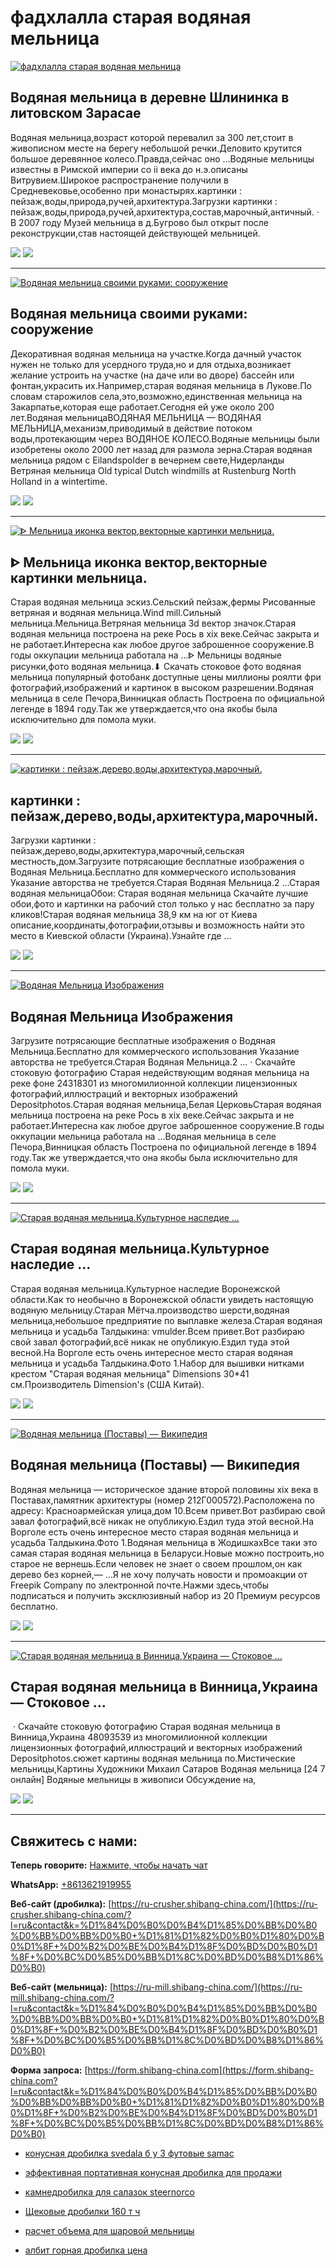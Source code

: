 # фадхлалла старая водяная мельница

<a href="https://swt.shibang-china.com/?l=ru&img&k=%D1%84%D0%B0%D0%B4%D1%85%D0%BB%D0%B0%D0%BB%D0%BB%D0%B0+%D1%81%D1%82%D0%B0%D1%80%D0%B0%D1%8F+%D0%B2%D0%BE%D0%B4%D1%8F%D0%BD%D0%B0%D1%8F+%D0%BC%D0%B5%D0%BB%D1%8C%D0%BD%D0%B8%D1%86%D0%B0" target="_blank">![фадхлалла старая водяная мельница](http://static.shibang-china.com/all-800x300/1395.jpg)</a>

## Водяная мельница в деревне Шлининка в литовском Зарасае
Водяная мельница,возраст которой перевалил за 300 лет,стоит в живописном месте на берегу небольшой речки.Деловито крутится большое деревянное колесо.Правда,сейчас оно …Водяные мельницы известны в Римской империи со ii века до н.э.описаны Витрувием.Широкое распространение получили в Средневековье,особенно при монастырях.картинки : пейзаж,воды,природа,ручей,архитектура.Загрузки картинки : пейзаж,воды,природа,ручей,архитектура,состав,марочный,античный.&nbsp;&#0183;&#32;В 2007 году Музей мельница в д.Бугрово был открыт после реконструкции,став настоящей действующей мельницей.


<a href="https://whatsapp.shibangsoft.com/WhatsApp.php" target="_blank" title="WhatsApp">![](http://static.shibang-china.com/icon/whatsapp.png)</a> <a href="https://swt.shibang-china.com/?l=ru&icon&k=%D1%84%D0%B0%D0%B4%D1%85%D0%BB%D0%B0%D0%BB%D0%BB%D0%B0+%D1%81%D1%82%D0%B0%D1%80%D0%B0%D1%8F+%D0%B2%D0%BE%D0%B4%D1%8F%D0%BD%D0%B0%D1%8F+%D0%BC%D0%B5%D0%BB%D1%8C%D0%BD%D0%B8%D1%86%D0%B0" target="_blank">![](http://static.shibang-china.com/icon/chat-ru.png)</a>

---

<a href="https://swt.shibang-china.com/?l=ru&img&k=%D1%84%D0%B0%D0%B4%D1%85%D0%BB%D0%B0%D0%BB%D0%BB%D0%B0+%D1%81%D1%82%D0%B0%D1%80%D0%B0%D1%8F+%D0%B2%D0%BE%D0%B4%D1%8F%D0%BD%D0%B0%D1%8F+%D0%BC%D0%B5%D0%BB%D1%8C%D0%BD%D0%B8%D1%86%D0%B0" target="_blank">![Водяная мельница своими руками: сооружение](http://static.shibang-china.com/all-800x300/457.jpg)</a>

## Водяная мельница своими руками: сооружение
Декоративная водяная мельница на участке.Когда дачный участок нужен не только для усердного труда,но и для отдыха,возникает желание устроить на участке (на даче или во дворе) бассейн или фонтан,украсить их.Например,старая водяная мельница в Лукове.По словам старожилов села,это,возможно,единственная мельница на Закарпатье,которая еще работает.Сегодня ей уже около 200 лет.Водяная мельницаВОДЯНАЯ МЕЛЬНИЦА — ВОДЯНАЯ МЕЛЬНИЦА,механизм,приводимый в действие потоком воды,протекающим через ВОДЯНОЕ КОЛЕСО.Водяные мельницы были изобретены около 2000 лет назад для размола зерна.Старая водяная мельница рядом с Eilandspolder в вечернем свете,Нидерланды Ветряная мельница Old typical Dutch windmills at Rustenburg North Holland in a wintertime.


<a href="https://whatsapp.shibangsoft.com/WhatsApp.php" target="_blank" title="WhatsApp">![](http://static.shibang-china.com/icon/whatsapp.png)</a> <a href="https://swt.shibang-china.com/?l=ru&icon&k=%D1%84%D0%B0%D0%B4%D1%85%D0%BB%D0%B0%D0%BB%D0%BB%D0%B0+%D1%81%D1%82%D0%B0%D1%80%D0%B0%D1%8F+%D0%B2%D0%BE%D0%B4%D1%8F%D0%BD%D0%B0%D1%8F+%D0%BC%D0%B5%D0%BB%D1%8C%D0%BD%D0%B8%D1%86%D0%B0" target="_blank">![](http://static.shibang-china.com/icon/chat-ru.png)</a>

---

<a href="https://swt.shibang-china.com/?l=ru&img&k=%D1%84%D0%B0%D0%B4%D1%85%D0%BB%D0%B0%D0%BB%D0%BB%D0%B0+%D1%81%D1%82%D0%B0%D1%80%D0%B0%D1%8F+%D0%B2%D0%BE%D0%B4%D1%8F%D0%BD%D0%B0%D1%8F+%D0%BC%D0%B5%D0%BB%D1%8C%D0%BD%D0%B8%D1%86%D0%B0" target="_blank">![ᐈ Мельница иконка вектор,векторные картинки мельница.](http://static.shibang-china.com/all-800x300/336.jpg)</a>

## ᐈ Мельница иконка вектор,векторные картинки мельница.
Старая водяная мельница эскиз.Сельский пейзаж,фермы Рисованные ветряная и водяная мельница.Wind mill.Сильный мельница.Мельница.Ветряная мельница 3d вектор значок.Старая водяная мельница построена на реке Рось в xix веке.Сейчас закрыта и не работает.Интересна как любое другое заброшенное сооружение.В годы оккупации мельница работала на …ᐈ Мельницы водяные рисунки,фото водяная мельница.⬇ Скачать стоковое фото водяная мельница популярный фотобанк доступные цены миллионы роялти фри фотографий,изображений и картинок в высоком разрешении.Водяная мельница в селе Печора,Винницкая область Построена по официальной легенде в 1894 году.Так же утверждается,что она якобы была исключительно для помола муки.


<a href="https://whatsapp.shibangsoft.com/WhatsApp.php" target="_blank" title="WhatsApp">![](http://static.shibang-china.com/icon/whatsapp.png)</a> <a href="https://swt.shibang-china.com/?l=ru&icon&k=%D1%84%D0%B0%D0%B4%D1%85%D0%BB%D0%B0%D0%BB%D0%BB%D0%B0+%D1%81%D1%82%D0%B0%D1%80%D0%B0%D1%8F+%D0%B2%D0%BE%D0%B4%D1%8F%D0%BD%D0%B0%D1%8F+%D0%BC%D0%B5%D0%BB%D1%8C%D0%BD%D0%B8%D1%86%D0%B0" target="_blank">![](http://static.shibang-china.com/icon/chat-ru.png)</a>

---

<a href="https://swt.shibang-china.com/?l=ru&img&k=%D1%84%D0%B0%D0%B4%D1%85%D0%BB%D0%B0%D0%BB%D0%BB%D0%B0+%D1%81%D1%82%D0%B0%D1%80%D0%B0%D1%8F+%D0%B2%D0%BE%D0%B4%D1%8F%D0%BD%D0%B0%D1%8F+%D0%BC%D0%B5%D0%BB%D1%8C%D0%BD%D0%B8%D1%86%D0%B0" target="_blank">![картинки : пейзаж,дерево,воды,архитектура,марочный.](http://static.shibang-china.com/all-800x300/538.jpg)</a>

## картинки : пейзаж,дерево,воды,архитектура,марочный.
Загрузки картинки : пейзаж,дерево,воды,архитектура,марочный,сельская местность,дом.Загрузите потрясающие бесплатные изображения о Водяная Мельница.Бесплатно для коммерческого использования Указание авторства не требуется.Старая Водяная Мельница.2 …Старая водяная мельницаОбои: Старая водяная мельница Скачайте лучшие обои,фото и картинки на рабочий стол только у нас бесплатно за пару кликов!Старая водяная мельница 38,9 км на юг от Киева описание,координаты,фотографии,отзывы и возможность найти это место в Киевской области (Украина).Узнайте где …


<a href="https://whatsapp.shibangsoft.com/WhatsApp.php" target="_blank" title="WhatsApp">![](http://static.shibang-china.com/icon/whatsapp.png)</a> <a href="https://swt.shibang-china.com/?l=ru&icon&k=%D1%84%D0%B0%D0%B4%D1%85%D0%BB%D0%B0%D0%BB%D0%BB%D0%B0+%D1%81%D1%82%D0%B0%D1%80%D0%B0%D1%8F+%D0%B2%D0%BE%D0%B4%D1%8F%D0%BD%D0%B0%D1%8F+%D0%BC%D0%B5%D0%BB%D1%8C%D0%BD%D0%B8%D1%86%D0%B0" target="_blank">![](http://static.shibang-china.com/icon/chat-ru.png)</a>

---

<a href="https://swt.shibang-china.com/?l=ru&img&k=%D1%84%D0%B0%D0%B4%D1%85%D0%BB%D0%B0%D0%BB%D0%BB%D0%B0+%D1%81%D1%82%D0%B0%D1%80%D0%B0%D1%8F+%D0%B2%D0%BE%D0%B4%D1%8F%D0%BD%D0%B0%D1%8F+%D0%BC%D0%B5%D0%BB%D1%8C%D0%BD%D0%B8%D1%86%D0%B0" target="_blank">![Водяная Мельница Изображения](http://static.shibang-china.com/all-800x300/869.jpg)</a>

## Водяная Мельница Изображения
Загрузите потрясающие бесплатные изображения о Водяная Мельница.Бесплатно для коммерческого использования Указание авторства не требуется.Старая Водяная Мельница.2 …&nbsp;&#0183;&#32;Скачайте стоковую фотографию Старая недействующим водяная мельница на реке фоне 24318301 из многомилионной коллекции лицензионных фотографий,иллюстраций и векторных изображений Depositphotos.Старая водяная мельница,Белая ЦерковьСтарая водяная мельница построена на реке Рось в xix веке.Сейчас закрыта и не работает.Интересна как любое другое заброшенное сооружение.В годы оккупации мельница работала на …Водяная мельница в селе Печора,Винницкая область Построена по официальной легенде в 1894 году.Так же утверждается,что она якобы была исключительно для помола муки.


<a href="https://whatsapp.shibangsoft.com/WhatsApp.php" target="_blank" title="WhatsApp">![](http://static.shibang-china.com/icon/whatsapp.png)</a> <a href="https://swt.shibang-china.com/?l=ru&icon&k=%D1%84%D0%B0%D0%B4%D1%85%D0%BB%D0%B0%D0%BB%D0%BB%D0%B0+%D1%81%D1%82%D0%B0%D1%80%D0%B0%D1%8F+%D0%B2%D0%BE%D0%B4%D1%8F%D0%BD%D0%B0%D1%8F+%D0%BC%D0%B5%D0%BB%D1%8C%D0%BD%D0%B8%D1%86%D0%B0" target="_blank">![](http://static.shibang-china.com/icon/chat-ru.png)</a>

---

<a href="https://swt.shibang-china.com/?l=ru&img&k=%D1%84%D0%B0%D0%B4%D1%85%D0%BB%D0%B0%D0%BB%D0%BB%D0%B0+%D1%81%D1%82%D0%B0%D1%80%D0%B0%D1%8F+%D0%B2%D0%BE%D0%B4%D1%8F%D0%BD%D0%B0%D1%8F+%D0%BC%D0%B5%D0%BB%D1%8C%D0%BD%D0%B8%D1%86%D0%B0" target="_blank">![Старая водяная мельница.Культурное наследие …](http://static.shibang-china.com/all-800x300/945.jpg)</a>

## Старая водяная мельница.Культурное наследие …
Старая водяная мельница.Культурное наследие Воронежской области.Как то необычно в Воронежской области увидеть настоящую водяную мельницу.Старая Мётча.производство шерсти,водяная мельница,небольшое предприятие по выплавке железа.Старая водяная мельница и усадьба Талдыкина: vmulder.Всем привет.Вот разбираю свой завал фотографий,всё никак не опубликую.Ездил туда этой весной.На Ворголе есть очень интересное место старая водяная мельница и усадьба Талдыкина.Фото 1.Набор для вышивки нитками крестом &quot;Старая водяная мельница&quot; Dimensions 30*41 см.Производитель Dimension's (США Китай).


<a href="https://whatsapp.shibangsoft.com/WhatsApp.php" target="_blank" title="WhatsApp">![](http://static.shibang-china.com/icon/whatsapp.png)</a> <a href="https://swt.shibang-china.com/?l=ru&icon&k=%D1%84%D0%B0%D0%B4%D1%85%D0%BB%D0%B0%D0%BB%D0%BB%D0%B0+%D1%81%D1%82%D0%B0%D1%80%D0%B0%D1%8F+%D0%B2%D0%BE%D0%B4%D1%8F%D0%BD%D0%B0%D1%8F+%D0%BC%D0%B5%D0%BB%D1%8C%D0%BD%D0%B8%D1%86%D0%B0" target="_blank">![](http://static.shibang-china.com/icon/chat-ru.png)</a>

---

<a href="https://swt.shibang-china.com/?l=ru&img&k=%D1%84%D0%B0%D0%B4%D1%85%D0%BB%D0%B0%D0%BB%D0%BB%D0%B0+%D1%81%D1%82%D0%B0%D1%80%D0%B0%D1%8F+%D0%B2%D0%BE%D0%B4%D1%8F%D0%BD%D0%B0%D1%8F+%D0%BC%D0%B5%D0%BB%D1%8C%D0%BD%D0%B8%D1%86%D0%B0" target="_blank">![Водяная мельница (Поставы) — Википедия](http://static.shibang-china.com/all-800x300/999.jpg)</a>

## Водяная мельница (Поставы) — Википедия
Водяная мельница — историческое здание второй половины xix века в Поставах,памятник архитектуры (номер 212Г000572).Расположена по адресу: Красноармейская улица,дом 10.Всем привет.Вот разбираю свой завал фотографий,всё никак не опубликую.Ездил туда этой весной.На Ворголе есть очень интересное место старая водяная мельница и усадьба Талдыкина.Фото 1.Водяная мельница в ЖодишкахВсе таки это самая старая водяная мельница в Беларуси.Новые можно построить,но старое не вернешь.Если человек не знает о своем прошлом,он как дерево без корней,— …Я не хочу получать новости и промоакции от Freepik Company по электронной почте.Нажми здесь,чтобы подписаться и получить эксклюзивный набор из 20 Премиум ресурсов бесплатно.


<a href="https://whatsapp.shibangsoft.com/WhatsApp.php" target="_blank" title="WhatsApp">![](http://static.shibang-china.com/icon/whatsapp.png)</a> <a href="https://swt.shibang-china.com/?l=ru&icon&k=%D1%84%D0%B0%D0%B4%D1%85%D0%BB%D0%B0%D0%BB%D0%BB%D0%B0+%D1%81%D1%82%D0%B0%D1%80%D0%B0%D1%8F+%D0%B2%D0%BE%D0%B4%D1%8F%D0%BD%D0%B0%D1%8F+%D0%BC%D0%B5%D0%BB%D1%8C%D0%BD%D0%B8%D1%86%D0%B0" target="_blank">![](http://static.shibang-china.com/icon/chat-ru.png)</a>

---

<a href="https://swt.shibang-china.com/?l=ru&img&k=%D1%84%D0%B0%D0%B4%D1%85%D0%BB%D0%B0%D0%BB%D0%BB%D0%B0+%D1%81%D1%82%D0%B0%D1%80%D0%B0%D1%8F+%D0%B2%D0%BE%D0%B4%D1%8F%D0%BD%D0%B0%D1%8F+%D0%BC%D0%B5%D0%BB%D1%8C%D0%BD%D0%B8%D1%86%D0%B0" target="_blank">![Старая водяная мельница в Винница,Украина — Стоковое …](http://static.shibang-china.com/all-800x300/1086.jpg)</a>

## Старая водяная мельница в Винница,Украина — Стоковое …
&nbsp;&#0183;&#32;Скачайте стоковую фотографию Старая водяная мельница в Винница,Украина 48093539 из многомилионной коллекции лицензионных фотографий,иллюстраций и векторных изображений Depositphotos.сюжет картины водяная мельница по.Мистические мельницы,Картины Художники Михаил Сатаров Водяная мельница [24 7 онлайн] Водяные мельницы в живописи Обсуждение на,

<a href="https://whatsapp.shibangsoft.com/WhatsApp.php" target="_blank" title="WhatsApp">![](http://static.shibang-china.com/icon/whatsapp.png)</a> <a href="https://swt.shibang-china.com/?l=ru&icon&k=%D1%84%D0%B0%D0%B4%D1%85%D0%BB%D0%B0%D0%BB%D0%BB%D0%B0+%D1%81%D1%82%D0%B0%D1%80%D0%B0%D1%8F+%D0%B2%D0%BE%D0%B4%D1%8F%D0%BD%D0%B0%D1%8F+%D0%BC%D0%B5%D0%BB%D1%8C%D0%BD%D0%B8%D1%86%D0%B0" target="_blank">![](http://static.shibang-china.com/icon/chat-ru.png)</a>

---
## Свяжитесь с нами:

**Теперь говорите:** [Нажмите, чтобы начать чат](https://swt.shibang-china.com?l=ru&contact&k=%D1%84%D0%B0%D0%B4%D1%85%D0%BB%D0%B0%D0%BB%D0%BB%D0%B0+%D1%81%D1%82%D0%B0%D1%80%D0%B0%D1%8F+%D0%B2%D0%BE%D0%B4%D1%8F%D0%BD%D0%B0%D1%8F+%D0%BC%D0%B5%D0%BB%D1%8C%D0%BD%D0%B8%D1%86%D0%B0)

**WhatsApp:**  [+8613621919955](https://whatsapp.shibangsoft.com/WhatsApp.php)

**Веб-сайт (дробилка):** [https://ru-crusher.shibang-china.com/](https://ru-crusher.shibang-china.com/?l=ru&contact&k=%D1%84%D0%B0%D0%B4%D1%85%D0%BB%D0%B0%D0%BB%D0%BB%D0%B0+%D1%81%D1%82%D0%B0%D1%80%D0%B0%D1%8F+%D0%B2%D0%BE%D0%B4%D1%8F%D0%BD%D0%B0%D1%8F+%D0%BC%D0%B5%D0%BB%D1%8C%D0%BD%D0%B8%D1%86%D0%B0)

**Веб-сайт (мельница):** [https://ru-mill.shibang-china.com/](https://ru-mill.shibang-china.com/?l=ru&contact&k=%D1%84%D0%B0%D0%B4%D1%85%D0%BB%D0%B0%D0%BB%D0%BB%D0%B0+%D1%81%D1%82%D0%B0%D1%80%D0%B0%D1%8F+%D0%B2%D0%BE%D0%B4%D1%8F%D0%BD%D0%B0%D1%8F+%D0%BC%D0%B5%D0%BB%D1%8C%D0%BD%D0%B8%D1%86%D0%B0)

**Форма запроса:** [https://form.shibang-china.com](https://form.shibang-china.com?l=ru&contact&k=%D1%84%D0%B0%D0%B4%D1%85%D0%BB%D0%B0%D0%BB%D0%BB%D0%B0+%D1%81%D1%82%D0%B0%D1%80%D0%B0%D1%8F+%D0%B2%D0%BE%D0%B4%D1%8F%D0%BD%D0%B0%D1%8F+%D0%BC%D0%B5%D0%BB%D1%8C%D0%BD%D0%B8%D1%86%D0%B0)

* [конусная дробилка svedala б  у 3 футовые samac](../121/%D0%BA%D0%BE%D0%BD%D1%83%D1%81%D0%BD%D0%B0%D1%8F%20%D0%B4%D1%80%D0%BE%D0%B1%D0%B8%D0%BB%D0%BA%D0%B0%20svedala%20%D0%B1%20%20%D1%83%203%20%D1%84%D1%83%D1%82%D0%BE%D0%B2%D1%8B%D0%B5%20samac.md)

* [эффективная портативная конусная дробилка для продажи](../124/%D1%8D%D1%84%D1%84%D0%B5%D0%BA%D1%82%D0%B8%D0%B2%D0%BD%D0%B0%D1%8F%20%D0%BF%D0%BE%D1%80%D1%82%D0%B0%D1%82%D0%B8%D0%B2%D0%BD%D0%B0%D1%8F%20%D0%BA%D0%BE%D0%BD%D1%83%D1%81%D0%BD%D0%B0%D1%8F%20%D0%B4%D1%80%D0%BE%D0%B1%D0%B8%D0%BB%D0%BA%D0%B0%20%D0%B4%D0%BB%D1%8F%20%D0%BF%D1%80%D0%BE%D0%B4%D0%B0%D0%B6%D0%B8.md)

* [камнедробилка для салазок steernorco](../125/%D0%BA%D0%B0%D0%BC%D0%BD%D0%B5%D0%B4%D1%80%D0%BE%D0%B1%D0%B8%D0%BB%D0%BA%D0%B0%20%D0%B4%D0%BB%D1%8F%20%D1%81%D0%B0%D0%BB%D0%B0%D0%B7%D0%BE%D0%BA%20steernorco.md)

* [Щековые дробилки 160 т  ч](../121/%D0%A9%D0%B5%D0%BA%D0%BE%D0%B2%D1%8B%D0%B5%20%D0%B4%D1%80%D0%BE%D0%B1%D0%B8%D0%BB%D0%BA%D0%B8%20160%20%D1%82%20%20%D1%87.md)

* [расчет объема для шаровой мельницы](../121/%D1%80%D0%B0%D1%81%D1%87%D0%B5%D1%82%20%D0%BE%D0%B1%D1%8A%D0%B5%D0%BC%D0%B0%20%D0%B4%D0%BB%D1%8F%20%D1%88%D0%B0%D1%80%D0%BE%D0%B2%D0%BE%D0%B9%20%D0%BC%D0%B5%D0%BB%D1%8C%D0%BD%D0%B8%D1%86%D1%8B.md)

* [албит горная дробилка цена](../121/%D0%B0%D0%BB%D0%B1%D0%B8%D1%82%20%D0%B3%D0%BE%D1%80%D0%BD%D0%B0%D1%8F%20%D0%B4%D1%80%D0%BE%D0%B1%D0%B8%D0%BB%D0%BA%D0%B0%20%D1%86%D0%B5%D0%BD%D0%B0.md)